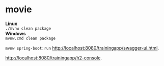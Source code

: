 # movie

**Linux**  
`./mvnw clean package`  
**Windows**  
`mvnw.cmd clean package`  

`mvnw spring-boot:run`
[http://localhost:8080/trainingapp/swagger-ui.html](http://localhost:8080/trainingapp/swagger-ui.html).

[http://localhost:8080/trainingapp/h2-console](http://localhost:8080/trainingapp/h2-console).


